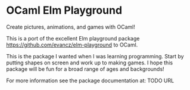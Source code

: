 # OCaml Elm Playground

Create pictures, animations, and games with OCaml!

This is a port of the excellent Elm playground package
https://github.com/evancz/elm-playground to OCaml.

This is the package I wanted when I was learning programming. Start by
putting shapes on screen and work up to making games. I hope this
package will be fun for a broad range of ages and backgrounds!

For more information see the package documentation at: TODO URL
